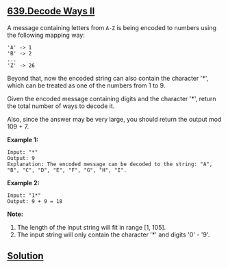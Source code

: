 ## [639.Decode Ways II](https://leetcode.com/problems/decode-ways-ii/description/)

A message containing letters from `A-Z` is being encoded to numbers using the following mapping way:

```
'A' -> 1
'B' -> 2
...
'Z' -> 26
```

Beyond that, now the encoded string can also contain the character '*', which can be treated as one of the numbers from 1 to 9.

Given the encoded message containing digits and the character '*', return the total number of ways to decode it.

Also, since the answer may be very large, you should return the output mod 109 + 7.

**Example 1:**

```
Input: "*"
Output: 9
Explanation: The encoded message can be decoded to the string: "A", "B", "C", "D", "E", "F", "G", "H", "I".
```

**Example 2:**

```
Input: "1*"
Output: 9 + 9 = 18
```

**Note:**

1. The length of the input string will fit in range [1, 105].
2. The input string will only contain the character '*' and digits '0' - '9'.

## [Solution](./s.c)